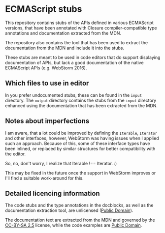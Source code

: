 # ECMAScript stubs

This repository contains stubs of the APIs defined in various ECMAScript
versions, that have been annotated with Closure compiler-compatible type
annotations and documentation extracted from the MDN.

The repository also contains the tool that has been used to extract the
documentation from the MDN and include it into the stubs.

These stubs are meant to be used in code editors that do support displaying
documentation of APIs, but lack a good documentation of the native ECMAScript
APIs (e.g. WebStorm 2016).

## Which files to use in editor

In you prefer undocumented stubs, these can be found in the `input` directory.
The `output` directory contains the stubs from the `input` directory enhanced
using the documentation that has been extracted from the MDN.

## Notes about imperfections

I am aware, that a lot could be improved by defining the `Iterable`, `Iterator`
and other interfaces, however, WebStorm was having issues when I applied such
an approach. Because of this, some of these interface types have been inlined,
or replaced by similar structures for better compatibility with the editor.

So, no, don't worry, I realize that Iterable !== Iterator. :)

This may be fixed in the future once the support in WebStorm improves or I'll
find a suitable work-around for this.

## Detailed licencing information

The code stubs and the type annotations in the docblocks, as well as the
documentation extraction tool, are unlicensed
([Public Domain](http://unlicense.org/)).

The documentation text are extracted from the MDN and governed by the
[CC-BY-SA 2.5](https://creativecommons.org/licenses/by-sa/2.5/) license, while
the code examples are
[Public Domain](https://creativecommons.org/publicdomain/zero/1.0/).
